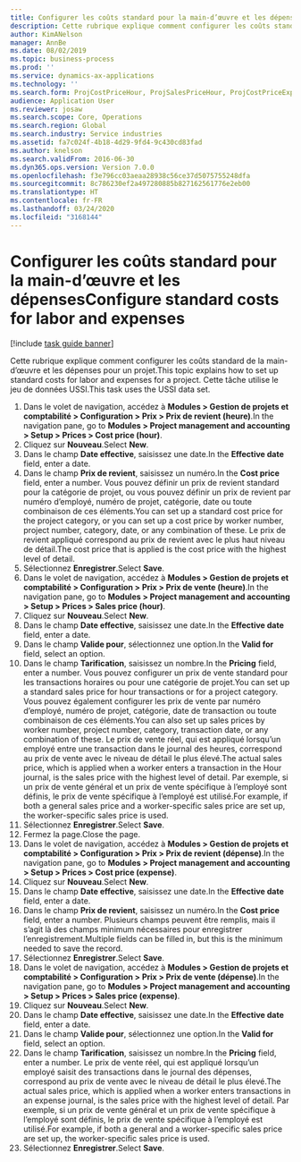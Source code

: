 ```yaml
---
title: Configurer les coûts standard pour la main-d’œuvre et les dépenses
description: Cette rubrique explique comment configurer les coûts standard de la main-d’œuvre et les dépenses pour un projet.
author: KimANelson
manager: AnnBe
ms.date: 08/02/2019
ms.topic: business-process
ms.prod: ''
ms.service: dynamics-ax-applications
ms.technology: ''
ms.search.form: ProjCostPriceHour, ProjSalesPriceHour, ProjCostPriceExpense, ProjSalesPriceCost
audience: Application User
ms.reviewer: josaw
ms.search.scope: Core, Operations
ms.search.region: Global
ms.search.industry: Service industries
ms.assetid: fa7c024f-4b18-4d29-9fd4-9c430cd83fad
ms.author: knelson
ms.search.validFrom: 2016-06-30
ms.dyn365.ops.version: Version 7.0.0
ms.openlocfilehash: f3e796cc03aeaa28938c56ce37d5075755248dfa
ms.sourcegitcommit: 8c786230ef2a497280885b827162561776e2eb00
ms.translationtype: HT
ms.contentlocale: fr-FR
ms.lasthandoff: 03/24/2020
ms.locfileid: "3168144"
---
```

# <a name="configure-standard-costs-for-labor-and-expenses"></a><span data-ttu-id="8b7bf-103">Configurer les coûts standard pour la main-d’œuvre et les dépenses</span><span class="sxs-lookup"><span data-stu-id="8b7bf-103">Configure standard costs for labor and expenses</span></span>

[!include [task guide banner](../../includes/task-guide-banner.md)]

<span data-ttu-id="8b7bf-104">Cette rubrique explique comment configurer les coûts standard de la main-d’œuvre et les dépenses pour un projet.</span><span class="sxs-lookup"><span data-stu-id="8b7bf-104">This topic explains how to set up standard costs for labor and expenses for a project.</span></span> <span data-ttu-id="8b7bf-105">Cette tâche utilise le jeu de données USSI.</span><span class="sxs-lookup"><span data-stu-id="8b7bf-105">This task uses the USSI data set.</span></span>

1. <span data-ttu-id="8b7bf-106">Dans le volet de navigation, accédez à **Modules > Gestion de projets et comptabilité > Configuration > Prix > Prix de revient (heure)**.</span><span class="sxs-lookup"><span data-stu-id="8b7bf-106">In the navigation pane, go to **Modules > Project management and accounting > Setup > Prices > Cost price (hour)**.</span></span>
2. <span data-ttu-id="8b7bf-107">Cliquez sur **Nouveau**.</span><span class="sxs-lookup"><span data-stu-id="8b7bf-107">Select **New**.</span></span>
3. <span data-ttu-id="8b7bf-108">Dans le champ **Date effective**, saisissez une date.</span><span class="sxs-lookup"><span data-stu-id="8b7bf-108">In the **Effective date** field, enter a date.</span></span>
4. <span data-ttu-id="8b7bf-109">Dans le champ **Prix de revient**, saisissez un numéro.</span><span class="sxs-lookup"><span data-stu-id="8b7bf-109">In the **Cost price** field, enter a number.</span></span> <span data-ttu-id="8b7bf-110">Vous pouvez définir un prix de revient standard pour la catégorie de projet, ou vous pouvez définir un prix de revient par numéro d’employé, numéro de projet, catégorie, date ou toute combinaison de ces éléments.</span><span class="sxs-lookup"><span data-stu-id="8b7bf-110">You can set up a standard cost price for the project category, or you can set up a cost price by worker number, project number, category, date, or any combination of these.</span></span> <span data-ttu-id="8b7bf-111">Le prix de revient appliqué correspond au prix de revient avec le plus haut niveau de détail.</span><span class="sxs-lookup"><span data-stu-id="8b7bf-111">The cost price that is applied is the cost price with the highest level of detail.</span></span>  
5. <span data-ttu-id="8b7bf-112">Sélectionnez **Enregistrer**.</span><span class="sxs-lookup"><span data-stu-id="8b7bf-112">Select **Save**.</span></span>
6. <span data-ttu-id="8b7bf-113">Dans le volet de navigation, accédez à **Modules > Gestion de projets et comptabilité > Configuration > Prix > Prix de vente (heure)**.</span><span class="sxs-lookup"><span data-stu-id="8b7bf-113">In the navigation pane, go to **Modules > Project management and accounting > Setup > Prices > Sales price (hour)**.</span></span>
7. <span data-ttu-id="8b7bf-114">Cliquez sur **Nouveau**.</span><span class="sxs-lookup"><span data-stu-id="8b7bf-114">Select **New**.</span></span>
8. <span data-ttu-id="8b7bf-115">Dans le champ **Date effective**, saisissez une date.</span><span class="sxs-lookup"><span data-stu-id="8b7bf-115">In the **Effective date** field, enter a date.</span></span>
9. <span data-ttu-id="8b7bf-116">Dans le champ **Valide pour**, sélectionnez une option.</span><span class="sxs-lookup"><span data-stu-id="8b7bf-116">In the **Valid for** field, select an option.</span></span>
10. <span data-ttu-id="8b7bf-117">Dans le champ **Tarification**, saisissez un nombre.</span><span class="sxs-lookup"><span data-stu-id="8b7bf-117">In the **Pricing** field, enter a number.</span></span> <span data-ttu-id="8b7bf-118">Vous pouvez configurer un prix de vente standard pour les transactions horaires ou pour une catégorie de projet.</span><span class="sxs-lookup"><span data-stu-id="8b7bf-118">You can set up a standard sales price for hour transactions or for a project category.</span></span> <span data-ttu-id="8b7bf-119">Vous pouvez également configurer les prix de vente par numéro d’employé, numéro de projet, catégorie, date de transaction ou toute combinaison de ces éléments.</span><span class="sxs-lookup"><span data-stu-id="8b7bf-119">You can also set up sales prices by worker number, project number, category, transaction date, or any combination of these.</span></span> <span data-ttu-id="8b7bf-120">Le prix de vente réel, qui est appliqué lorsqu’un employé entre une transaction dans le journal des heures, correspond au prix de vente avec le niveau de détail le plus élevé.</span><span class="sxs-lookup"><span data-stu-id="8b7bf-120">The actual sales price, which is applied when a worker enters a transaction in the Hour journal, is the sales price with the highest level of detail.</span></span> <span data-ttu-id="8b7bf-121">Par exemple, si un prix de vente général et un prix de vente spécifique à l’employé sont définis, le prix de vente spécifique à l’employé est utilisé.</span><span class="sxs-lookup"><span data-stu-id="8b7bf-121">For example, if both a general sales price and a worker-specific sales price are set up, the worker-specific sales price is used.</span></span>  
11. <span data-ttu-id="8b7bf-122">Sélectionnez **Enregistrer**.</span><span class="sxs-lookup"><span data-stu-id="8b7bf-122">Select **Save**.</span></span>
12. <span data-ttu-id="8b7bf-123">Fermez la page.</span><span class="sxs-lookup"><span data-stu-id="8b7bf-123">Close the page.</span></span>
13. <span data-ttu-id="8b7bf-124">Dans le volet de navigation, accédez à **Modules > Gestion de projets et comptabilité > Configuration > Prix > Prix de revient (dépense)**.</span><span class="sxs-lookup"><span data-stu-id="8b7bf-124">In the navigation pane, go to **Modules > Project management and accounting > Setup > Prices > Cost price (expense)**.</span></span>
14. <span data-ttu-id="8b7bf-125">Cliquez sur **Nouveau**.</span><span class="sxs-lookup"><span data-stu-id="8b7bf-125">Select **New**.</span></span>
15. <span data-ttu-id="8b7bf-126">Dans le champ **Date effective**, saisissez une date.</span><span class="sxs-lookup"><span data-stu-id="8b7bf-126">In the **Effective date** field, enter a date.</span></span>
16. <span data-ttu-id="8b7bf-127">Dans le champ **Prix de revient**, saisissez un numéro.</span><span class="sxs-lookup"><span data-stu-id="8b7bf-127">In the **Cost price** field, enter a number.</span></span> <span data-ttu-id="8b7bf-128">Plusieurs champs peuvent être remplis, mais il s’agit là des champs minimum nécessaires pour enregistrer l’enregistrement.</span><span class="sxs-lookup"><span data-stu-id="8b7bf-128">Multiple fields can be filled in, but this is the minimum needed to save the record.</span></span>  
17. <span data-ttu-id="8b7bf-129">Sélectionnez **Enregistrer**.</span><span class="sxs-lookup"><span data-stu-id="8b7bf-129">Select **Save**.</span></span>
18. <span data-ttu-id="8b7bf-130">Dans le volet de navigation, accédez à **Modules > Gestion de projets et comptabilité > Configuration > Prix > Prix de vente (dépense)**.</span><span class="sxs-lookup"><span data-stu-id="8b7bf-130">In the navigation pane, go to **Modules > Project management and accounting > Setup > Prices > Sales price (expense)**.</span></span>
19. <span data-ttu-id="8b7bf-131">Cliquez sur **Nouveau**.</span><span class="sxs-lookup"><span data-stu-id="8b7bf-131">Select **New**.</span></span>
20. <span data-ttu-id="8b7bf-132">Dans le champ **Date effective**, saisissez une date.</span><span class="sxs-lookup"><span data-stu-id="8b7bf-132">In the **Effective date** field, enter a date.</span></span>
21. <span data-ttu-id="8b7bf-133">Dans le champ **Valide pour**, sélectionnez une option.</span><span class="sxs-lookup"><span data-stu-id="8b7bf-133">In the **Valid for** field, select an option.</span></span>
22. <span data-ttu-id="8b7bf-134">Dans le champ **Tarification**, saisissez un nombre.</span><span class="sxs-lookup"><span data-stu-id="8b7bf-134">In the **Pricing** field, enter a number.</span></span> <span data-ttu-id="8b7bf-135">Le prix de vente réel, qui est appliqué lorsqu’un employé saisit des transactions dans le journal des dépenses, correspond au prix de vente avec le niveau de détail le plus élevé.</span><span class="sxs-lookup"><span data-stu-id="8b7bf-135">The actual sales price, which is applied when a worker enters transactions in an expense journal, is the sales price with the highest level of detail.</span></span> <span data-ttu-id="8b7bf-136">Par exemple, si un prix de vente général et un prix de vente spécifique à l’employé sont définis, le prix de vente spécifique à l’employé est utilisé.</span><span class="sxs-lookup"><span data-stu-id="8b7bf-136">For example, if both a general and a worker-specific sales price are set up, the worker-specific sales price is used.</span></span>  
23. <span data-ttu-id="8b7bf-137">Sélectionnez **Enregistrer**.</span><span class="sxs-lookup"><span data-stu-id="8b7bf-137">Select **Save**.</span></span>

